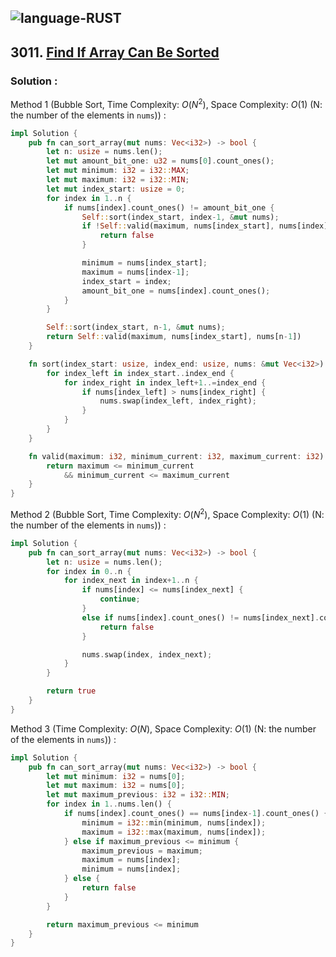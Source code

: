 ![language-RUST](https://img.shields.io/badge/RUST-8d4004?style=for-the-badge&logo=RUST)
---

## 3011. [Find If Array Can Be Sorted](https://leetcode.com/problems/find-if-array-can-be-sorted)

### Solution :

Method 1 (Bubble Sort, Time Complexity: $O(N^2)$, Space Complexity: $O(1)$ (N: the number of the elements in `nums`)) :
```rust
impl Solution {
    pub fn can_sort_array(mut nums: Vec<i32>) -> bool {
        let n: usize = nums.len();
        let mut amount_bit_one: u32 = nums[0].count_ones();
        let mut minimum: i32 = i32::MAX;
        let mut maximum: i32 = i32::MIN;
        let mut index_start: usize = 0;
        for index in 1..n {
            if nums[index].count_ones() != amount_bit_one {
                Self::sort(index_start, index-1, &mut nums);
                if !Self::valid(maximum, nums[index_start], nums[index]) {
                    return false
                }

                minimum = nums[index_start];
                maximum = nums[index-1];
                index_start = index;
                amount_bit_one = nums[index].count_ones();
            }
        }

        Self::sort(index_start, n-1, &mut nums);
        return Self::valid(maximum, nums[index_start], nums[n-1])
    }

    fn sort(index_start: usize, index_end: usize, nums: &mut Vec<i32>) {
        for index_left in index_start..index_end {
            for index_right in index_left+1..=index_end {
                if nums[index_left] > nums[index_right] {
                    nums.swap(index_left, index_right);
                }
            }
        }
    }

    fn valid(maximum: i32, minimum_current: i32, maximum_current: i32) -> bool {
        return maximum <= minimum_current
            && minimum_current <= maximum_current
    }
}
```

Method 2 (Bubble Sort, Time Complexity: $O(N^2)$, Space Complexity: $O(1)$ (N: the number of the elements in `nums`)) :
```rust
impl Solution {
    pub fn can_sort_array(mut nums: Vec<i32>) -> bool {
        let n: usize = nums.len();
        for index in 0..n {
            for index_next in index+1..n {
                if nums[index] <= nums[index_next] {
                    continue;
                }
                else if nums[index].count_ones() != nums[index_next].count_ones() {
                    return false
                }

                nums.swap(index, index_next);
            }
        }

        return true
    }
}
```

Method 3 (Time Complexity: $O(N)$, Space Complexity: $O(1)$ (N: the number of the elements in `nums`)) :
```rust
impl Solution {
    pub fn can_sort_array(mut nums: Vec<i32>) -> bool {
        let mut minimum: i32 = nums[0];
        let mut maximum: i32 = nums[0];
        let mut maximum_previous: i32 = i32::MIN;
        for index in 1..nums.len() {
            if nums[index].count_ones() == nums[index-1].count_ones() {
                minimum = i32::min(minimum, nums[index]);
                maximum = i32::max(maximum, nums[index]);
            } else if maximum_previous <= minimum {
                maximum_previous = maximum;
                maximum = nums[index];
                minimum = nums[index];
            } else {
                return false
            }
        }

        return maximum_previous <= minimum
    }
}
```
